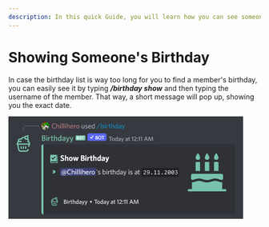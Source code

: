 ```yaml
---
description: In this quick Guide, you will learn how you can see someone's birthday.
---
```


# Showing Someone's Birthday

In case the birthday list is way too long for you to find a member's birthday, you can easily see it by typing _**/birthday show**_ and then typing the username of the member. That way, a short message will pop up, showing you the exact date.



![](../../.gitbook/assets/grafik.png)
